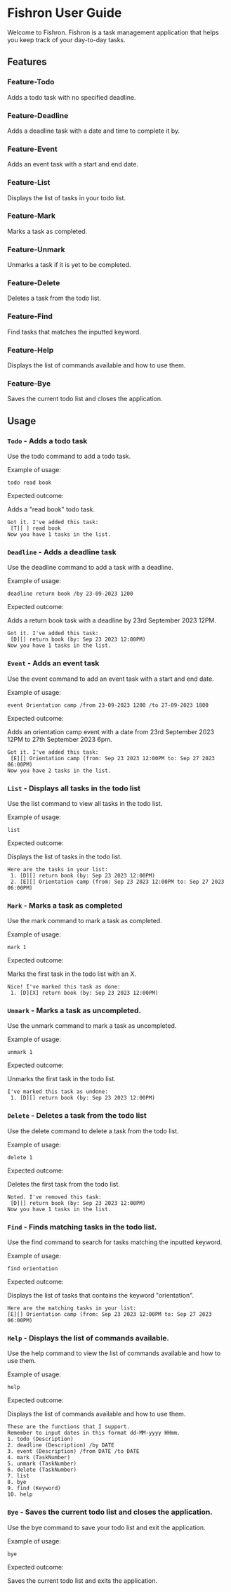 # Fishron User Guide
Welcome to Fishron. Fishron is a task management 
application that helps you keep track 
of your day-to-day tasks. 

## Features 

### Feature-Todo

Adds a todo task with no specified deadline.

### Feature-Deadline

Adds a deadline task with a date and time to complete it by.

### Feature-Event

Adds an event task with a start and end date.

### Feature-List

Displays the list of tasks in your todo list.

### Feature-Mark

Marks a task as completed.

### Feature-Unmark

Unmarks a task if it is yet to be completed.

### Feature-Delete

Deletes a task from the todo list.

### Feature-Find

Find tasks that matches the inputted keyword.

### Feature-Help

Displays the list of commands available and how to use them.

### Feature-Bye

Saves the current todo list and closes the application.

## Usage

### `Todo` - Adds a todo task

Use the todo command to add a todo task.

Example of usage: 

`todo read book`

Expected outcome:

Adds a "read book" todo task.

```
Got it. I've added this task:
 [T][ ] read book
Now you have 1 tasks in the list.
```

### `Deadline` - Adds a deadline task

Use the deadline command to add a task with a deadline.

Example of usage:

`deadline return book /by 23-09-2023 1200`

Expected outcome:

Adds a return book task with a deadline
by 23rd September 2023 12PM.

```
Got it. I've added this task:
 [D][] return book (by: Sep 23 2023 12:00PM)
Now you have 1 tasks in the list.
```

### `Event` - Adds an event task

Use the event command to add an event task with a start and end date.

Example of usage:

`event Orientation camp /from 23-09-2023 1200 /to 27-09-2023 1800`

Expected outcome:

Adds an orientation camp event with a date from 
23rd September 2023 12PM to 27th September 2023 6pm.

```
Got it. I've added this task:
 [E][] Orientation camp (from: Sep 23 2023 12:00PM to: Sep 27 2023 06:00PM)
Now you have 2 tasks in the list.
```

### `List` - Displays all tasks in the todo list

Use the list command to view all tasks in the todo list.

Example of usage:

`list`

Expected outcome:

Displays the list of tasks in the todo list.

```
Here are the tasks in your list:
 1. [D][] return book (by: Sep 23 2023 12:00PM)
 2. [E][] Orientation camp (from: Sep 23 2023 12:00PM to: Sep 27 2023 06:00PM)
```

### `Mark` - Marks a task as completed

Use the mark command to mark a task as completed.

Example of usage:

`mark 1`

Expected outcome:

Marks the first task in the todo list with an X.

```
Nice! I've marked this task as done:
 1. [D][X] return book (by: Sep 23 2023 12:00PM)
```

### `Unmark` - Marks a task as uncompleted.

Use the unmark command to mark a task as uncompleted.

Example of usage:

`unmark 1`

Expected outcome:

Unmarks the first task in the todo list.

```
I've marked this task as undone:
 1. [D][] return book (by: Sep 23 2023 12:00PM)
```

### `Delete` - Deletes a task from the todo list

Use the delete command to delete a task from the todo list.

Example of usage:

`delete 1`

Expected outcome:

Deletes the first task from the todo list.

```
Noted. I've removed this task:
 [D][] return book (by: Sep 23 2023 12:00PM)
Now you have 1 tasks in the list.
```

### `Find` - Finds matching tasks in the todo list.

Use the find command to search for tasks matching the inputted keyword.

Example of usage:

`find orientation`

Expected outcome:

Displays the list of tasks that contains the keyword "orientation".

```
Here are the matching tasks in your list:
[E][] Orientation camp (from: Sep 23 2023 12:00PM to: Sep 27 2023 06:00PM)
```

### `Help` - Displays the list of commands available.

Use the help command to view the list of commands available and how to use them.

Example of usage:

`help`

Expected outcome:

Displays the list of commands available and how to use them.

```
These are the functions that I support.
Remember to input dates in this format dd-MM-yyyy HHmm.
1. todo (Description)
2. deadline (Description) /by DATE
3. event (Description) /from DATE /to DATE
4. mark (TaskNumber)
5. unmark (TaskNumber)
6. delete (TaskNumber)
7. list
8. bye
9. find (Keyword)
10. help
```

### `Bye` - Saves the current todo list and closes the application.

Use the bye command to save your todo list and exit the application.

Example of usage:

`bye`

Expected outcome:

Saves the current todo list and exits the application.